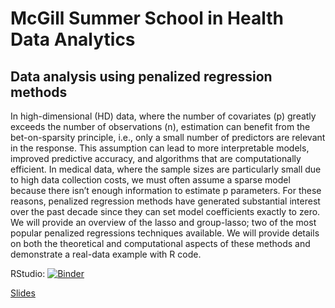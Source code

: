 # McGill Summer School in Health Data Analytics

## Data analysis using penalized regression methods

In high-dimensional (HD) data, where the number of covariates (p) greatly exceeds the number of observations (n), estimation can benefit from the bet-on-sparsity principle, i.e., only a small number of predictors are relevant in the response. This assumption can lead to more interpretable models, improved predictive accuracy, and algorithms that are computationally efficient. In medical data, where the sample sizes are particularly small due to high data collection costs, we must often assume a sparse model because there isn’t enough information to estimate p parameters. For these reasons, penalized regression methods have generated substantial interest over the past decade since they can set model coefficients exactly to zero. We will provide an overview of the lasso and group-lasso; two of the most popular penalized regressions techniques available. We will provide details on both the theoretical and computational aspects of these methods and demonstrate a real-data example with R code.


RStudio: [![Binder](http://mybinder.org/badge_logo.svg)](http://mybinder.org/v2/gh/sahirbhatnagar/mcgillHDA/master?urlpath=rstudio)

[Slides](https://github.com/sahirbhatnagar/mcgillHDA/raw/master/Bhatnagar_penalized_regression_McGill_Health_data_analytics_2019.pdf)



